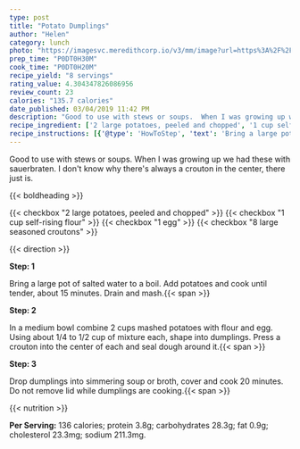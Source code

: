 ```yaml
---
type: post
title: "Potato Dumplings"
author: "Helen"
category: lunch
photo: "https://imagesvc.meredithcorp.io/v3/mm/image?url=https%3A%2F%2Fimages.media-allrecipes.com%2Fuserphotos%2F7261895.jpg"
prep_time: "P0DT0H30M"
cook_time: "P0DT0H20M"
recipe_yield: "8 servings"
rating_value: 4.304347826086956
review_count: 23
calories: "135.7 calories"
date_published: 03/04/2019 11:42 PM
description: "Good to use with stews or soups.  When I was growing up we had these with sauerbraten.  I don't know why there's always a crouton in the center, there just is."
recipe_ingredient: ['2 large potatoes, peeled and chopped', '1 cup self-rising flour', '1 egg', '8 large seasoned croutons']
recipe_instructions: [{'@type': 'HowToStep', 'text': 'Bring a large pot of salted water to a boil.  Add potatoes and cook until tender, about 15 minutes. Drain and mash.\n'}, {'@type': 'HowToStep', 'text': 'In a medium bowl combine 2 cups mashed potatoes with flour and egg.  Using about 1/4 to 1/2 cup of mixture each, shape into dumplings.  Press a crouton into the center of each and seal dough around it.\n'}, {'@type': 'HowToStep', 'text': 'Drop dumplings into simmering soup or broth, cover and cook 20 minutes.  Do not remove lid while dumplings are cooking.\n'}]
---
```


Good to use with stews or soups.  When I was growing up we had these with sauerbraten.  I don't know why there's always a crouton in the center, there just is. 

{{< boldheading >}}

{{< checkbox "2 large potatoes, peeled and chopped" >}}
{{< checkbox "1 cup self-rising flour" >}}
{{< checkbox "1  egg" >}}
{{< checkbox "8  large seasoned croutons" >}}


{{< direction >}}

**Step: 1**

Bring a large pot of salted water to a boil.  Add potatoes and cook until tender, about 15 minutes. Drain and mash.{{< span >}}

**Step: 2**

In a medium bowl combine 2 cups mashed potatoes with flour and egg.  Using about 1/4 to 1/2 cup of mixture each, shape into dumplings.  Press a crouton into the center of each and seal dough around it.{{< span >}}

**Step: 3**

Drop dumplings into simmering soup or broth, cover and cook 20 minutes.  Do not remove lid while dumplings are cooking.{{< span >}}

{{< nutrition >}}

**Per Serving:** 136 calories; protein 3.8g; carbohydrates 28.3g; fat 0.9g; cholesterol 23.3mg; sodium 211.3mg.
